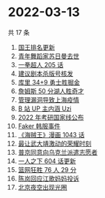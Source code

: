 # 2022-03-13

共 17 条

<!-- BEGIN ZHIHUSEARCH -->
<!-- 最后更新时间 Sun Mar 13 2022 11:12:57 GMT+0800 (China Standard Time) -->
1. [国王排名更新](https://www.zhihu.com/search?q=国王排名)
1. [青年舞蹈家苏日曼去世](https://www.zhihu.com/search?q=苏日曼)
1. [一拳超人 205 话](https://www.zhihu.com/search?q=一拳超人)
1. [建议剧本杀版号核发](https://www.zhihu.com/search?q=剧本杀)
1. [库里 34+9 勇士胜掘金](https://www.zhihu.com/search?q=勇士)
1. [詹姆斯 50 分湖人胜奇才](https://www.zhihu.com/search?q=湖人)
1. [管理漏洞导致上海疫情](https://www.zhihu.com/search?q=管理漏洞导致上海疫情)
1. [B 站 UP 主内涵 Uzi](https://www.zhihu.com/search?q=uzi)
1. [2022 年考研国家线公布](https://www.zhihu.com/search?q=考研国家线公布)
1. [Faker 韩服事件 ](https://www.zhihu.com/search?q=faker)
1. [《海贼王》漫画 1043 话](https://www.zhihu.com/search?q=海贼王)
1. [最让武大靖激动的荣耀时刻](https://www.zhihu.com/search?q=武大靖)
1. [普京同意向乌克兰派遣志愿者](https://www.zhihu.com/search?q=乌克兰志愿者)
1. [一人之下 604 话更新](https://www.zhihu.com/search?q=一人之下)
1. [篮网狂胜 76 人 29 分](https://www.zhihu.com/search?q=篮网)
1. [陈岚回应江歌妈妈投诉](https://www.zhihu.com/search?q=江歌妈妈陈岚)
1. [北京夜空出现光圈](https://www.zhihu.com/search?q=北京夜空光圈)
<!-- END ZHIHUSEARCH -->
